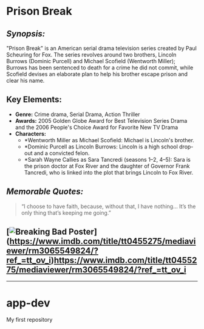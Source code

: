 # **Prison Break**

## *Synopsis:*
"Prison Break" is an American serial drama television series created by Paul Scheuring for Fox. The series revolves around two brothers, Lincoln Burrows (Dominic Purcell) and Michael Scofield (Wentworth Miller); Burrows has been sentenced to death for a crime he did not commit, while Scofield devises an elaborate plan to help his brother escape prison and clear his name. 

## **Key Elements:**
- **Genre:** Crime drama, Serial Drama, Action Thriller
- **Awards:** 2005 Golden Globe Award for Best Television Series Drama and the 2006 People's Choice Award for Favorite New TV Drama
- **Characters:**
  - *Wentworth Miller as Michael Scofield: Michael is Lincoln's brother.
  - *Dominic Purcell as Lincoln Burrows: Lincoln is a high school drop-out and a convicted felon.
  - *Sarah Wayne Callies as Sara Tancredi (seasons 1–2, 4–5): Sara is the prison doctor at Fox River and the daughter of Governor Frank Tancredi, who is linked into the plot that brings Lincoln to Fox River.


## ***Memorable Quotes:***
> “I choose to have faith, because, without that, I have nothing… It’s the only thing that’s keeping me going.”



## **[![[Breaking Bad Poster](image-link)](https://www.imdb.com/title/tt0903747/mediaviewer/rm3116305665/?ref_=tt_ov_i)](https://www.imdb.com/title/tt0455275/mediaviewer/rm3065549824/?ref_=tt_ov_i)https://www.imdb.com/title/tt0455275/mediaviewer/rm3065549824/?ref_=tt_ov_i**

---

# app-dev
My first repository
